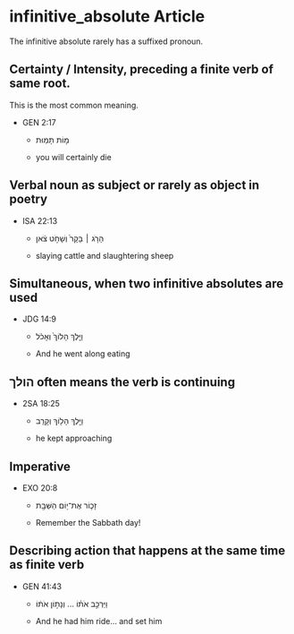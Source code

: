 # infinitive_absolute Article
The infinitive absolute rarely has a suffixed pronoun.

## Certainty / Intensity, preceding a finite verb of same root. 
This is the most common meaning.

* GEN 2:17

    * מ֥וֹת תָּמֽוּת

    * you will certainly die

## Verbal noun as subject or rarely as object in poetry
* ISA 22:13

    * הָרֹ֤ג ׀ בָּקָר֙ וְשָׁחֹ֣ט צֹ֔אן

    * slaying cattle and slaughtering sheep

## Simultaneous, when two infinitive absolutes are used 
* JDG 14:9 

    * וַיֵּ֤לֶךְ הָלוֹךְ֙ וְאָכֹ֔ל
 
    * And he went along eating

## הולך often means the verb is continuing

* 2SA 18:25

    *  וַיֵּ֥לֶךְ הָל֖וֹךְ וְקָרֵֽב

    * he kept approaching

## Imperative
* EXO 20:8

    * זָכ֛וֹר אֶת־י֥וֹם הַשַּׁבָּ֖ת

    * Remember the Sabbath day!

## Describing action that happens at the same time as finite verb 
* GEN 41:43 

    * וַיַּרְכֵּ֣ב אֹת֗וֹ        ...      וְנָת֣וֹן אֹת֔וֹ  

    * And he had him ride… and set him